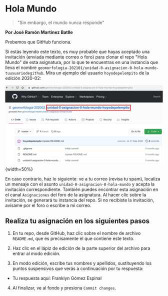# Hola Mundo

> "Sin embargo, el mundo nunca responde"

**Por José Ramón Martínez Batlle**

Probemos que GitHub funciona.

Si estás leyendo este texto, es muy probable que hayas aceptado una invitación (enviada mediante correo o foro) para clonar el repo "Hola Mundo" de esta asignatura, por lo que te encuentras en una instancia que lleva el nombre `geomorfologia-202101/unidad-0-asignacion-0-hola-mundo-tuusuariodegithub`. Mira un ejemplo del usuario `hoyodepelempito` de la edición 2020-02:

![*Ejemplo de repo ya clonado*](ejemplo_repo_clonado.jpg){width=50%}

En caso contrario, haz lo siguiente: ve a tu correo (revisa tu spam), localiza un mensaje con el asunto `unidad-0-asignacion-0-hola-mundo` y acepta la invitación correspondiente. También puedes encontrar esta asignación en el canal `Asignaciones` del foro de la asignatura. Al hacer clic sobre la invitación, se generará tu instancia del repo. Si no recibiste la invitación, avísame por el foro o escribe a mi correo.

## Realiza tu asignación en los siguientes pasos

1. En tu repo, desde GitHub, haz clic sobre el nombre de archivo `README.md`, que es precisamente el que contiene este texto.

2. Haz clic en el lápiz de edición de la parte superior del archivo para entrar al modo edición.

3. En modo edición, escribe tus nombres y apellidos, sustituyendo los puntos suspensivos que verás a continuación por tu respuesta:

  * Tu respuesta aquí: Franklyn Gómez Espinal
  
4. Al finalizar, ve al fondo y presiona `Commit changes`.
